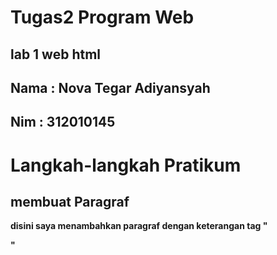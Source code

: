 #  Tugas2 Program Web 
## lab 1 web html
## Nama : Nova Tegar Adiyansyah
## Nim  : 312010145

# Langkah-langkah Pratikum
## membuat  Paragraf
 **disini saya menambahkan paragraf dengan keterangan tag "<p>"**
 
   
 

  

    
